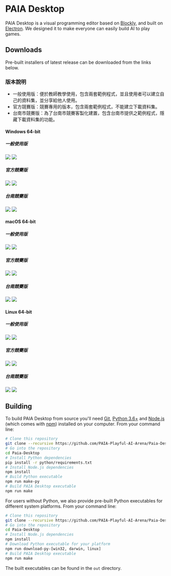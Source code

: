 # PAIA Desktop

PAIA Desktop is a visual programming editor based on [Blockly](https://github.com/google/blockly), and built on [Electron](https://github.com/electron/electron). We designed it to make everyone can easily build AI to play games.

## Downloads

Pre-built installers of latest release can be downloaded from the links below.

### 版本說明
- 一般使用版：便於教師教學使用，包含兩套範例程式，並且使用者可以建立自己的資料集，並分享給他人使用。
- 官方競賽版：競賽專用的版本，包含兩套範例程式，不能建立下載資料集。
- 台南市競賽版：為了台南市競賽客製化建置，包含台南市提供之範例程式，隱藏下載資料集的功能。

#### Windows 64-bit
##### 一般使用版
[![](https://img.shields.io/badge/EXE%20Installer-v2.4.2-red)](https://github.com/PAIA-Playful-AI-Arena/Paia-Desktop/releases/download/v2.4.2/PAIA-Desktop-2.4.2.Setup.exe) [![](https://img.shields.io/badge/ZIP%20Portable-v2.4.2-red)](https://github.com/PAIA-Playful-AI-Arena/Paia-Desktop/releases/download/v2.4.2/PAIA-Desktop-win32-x64-2.4.2.zip)
##### 官方競賽版
[![](https://img.shields.io/badge/EXE%20Installer-v2.4.2--competition-blue)](https://github.com/PAIA-Playful-AI-Arena/Paia-Desktop/releases/download/v2.4.2/PAIA-Desktop-2.4.2-competition.Setup.exe) [![](https://img.shields.io/badge/ZIP%20Portable-v2.4.2--competition-blue)](https://github.com/PAIA-Playful-AI-Arena/Paia-Desktop/releases/download/v2.4.2/PAIA-Desktop-win32-x64-2.4.2-competition.zip)
##### 台南競賽版
[![](https://img.shields.io/badge/EXE%20Installer-v2.4.2--competition--tn-green)](https://github.com/PAIA-Playful-AI-Arena/Paia-Desktop/releases/download/v2.4.2/PAIA-Desktop-2.4.2-competition-tn.Setup.exe) [![](https://img.shields.io/badge/ZIP%20Portable-v2.4.2--competition--tn-green)](https://github.com/PAIA-Playful-AI-Arena/Paia-Desktop/releases/download/v2.4.2/PAIA-Desktop-win32-x64-2.4.2-competition-tn.zip)
#### macOS 64-bit
##### 一般使用版
[![](https://img.shields.io/badge/DMG%20Installer-v2.4.2-red)](https://github.com/PAIA-Playful-AI-Arena/Paia-Desktop/releases/download/v2.4.2/PAIA-Desktop-2.4.2.dmg) [![](https://img.shields.io/badge/ZIP%20Portable-v2.4.2-red)](https://github.com/PAIA-Playful-AI-Arena/Paia-Desktop/releases/download/v2.4.2/PAIA-Desktop-darwin-x64-2.4.2.zip)
##### 官方競賽版
[![](https://img.shields.io/badge/DMG%20Installer-v2.4.2--competition-blue)](https://github.com/PAIA-Playful-AI-Arena/Paia-Desktop/releases/download/v2.4.2/PAIA-Desktop-2.4.2-competition.dmg) [![](https://img.shields.io/badge/ZIP%20Portable-v2.4.2--competition-blue)](https://github.com/PAIA-Playful-AI-Arena/Paia-Desktop/releases/download/v2.4.2/PAIA-Desktop-darwin-x64-2.4.2-competition.zip)
##### 台南競賽版
[![](https://img.shields.io/badge/DMG%20Installer-v2.4.2--competition--tn-green)](https://github.com/PAIA-Playful-AI-Arena/Paia-Desktop/releases/download/v2.4.2/PAIA-Desktop-2.4.2-competition-tn.dmg) [![](https://img.shields.io/badge/ZIP%20Portable-v2.4.2--competition--tn-green)](https://github.com/PAIA-Playful-AI-Arena/Paia-Desktop/releases/download/v2.4.2/PAIA-Desktop-darwin-x64-2.4.2-competition-tn.zip)

#### Linux 64-bit
##### 一般使用版
[![](https://img.shields.io/badge/DEB%20Installer-v2.4.2-red)](https://github.com/PAIA-Playful-AI-Arena/Paia-Desktop/releases/download/v2.4.2/PAIA-Desktop-2.4.2.deb) [![](https://img.shields.io/badge/RPM%20Installer-v2.4.2-red)](https://github.com/PAIA-Playful-AI-Arena/Paia-Desktop/releases/download/v2.4.2/PAIA-Desktop-2.4.2.rpm) 
##### 官方競賽版
[![](https://img.shields.io/badge/DEB%20Installer-v2.4.2--competition-blue)](https://github.com/PAIA-Playful-AI-Arena/Paia-Desktop/releases/download/v2.4.2/PAIA-Desktop-2.4.2-competition.deb) [![](https://img.shields.io/badge/RPM%20Installer-v2.4.2--competition-blue)](https://github.com/PAIA-Playful-AI-Arena/Paia-Desktop/releases/download/v2.4.2/PAIA-Desktop-2.4.2-competition.rpm) 
##### 台南競賽版
[![](https://img.shields.io/badge/DEB%20Installer-v2.4.2--competition--tn-green)](https://github.com/PAIA-Playful-AI-Arena/Paia-Desktop/releases/download/v2.4.2/PAIA-Desktop-2.4.2-competition-tn.deb) [![](https://img.shields.io/badge/RPM%20Installer-v2.4.2--competition--tn-green)](https://github.com/PAIA-Playful-AI-Arena/Paia-Desktop/releases/download/v2.4.2/PAIA-Desktop-2.4.2-competition-tn.rpm) 


## Building

To build PAIA Desktop from source you'll need [Git](https://git-scm.com), [Python 3.6+](https://www.python.org/) and [Node.js](https://nodejs.org/en/download/) (which comes with [npm](http://npmjs.com)) installed on your computer. From your command line:

```bash
# Clone this repository
git clone --recursive https://github.com/PAIA-Playful-AI-Arena/Paia-Desktop.git
# Go into the repository
cd Paia-Desktop
# Install Python dependencies
pip install -r python/requirements.txt
# Install Node.js dependencies
npm install
# Build Python executable
npm run make-py
# Build PAIA Desktop executable
npm run make
```

For users without Python, we also provide pre-built Python executables for different system platforms. From your command line:
```bash
# Clone this repository
git clone --recursive https://github.com/PAIA-Playful-AI-Arena/Paia-Desktop.git
# Go into the repository
cd Paia-Desktop
# Install Node.js dependencies
npm install
# Download Python executable for your platform
npm run download-py-[win32, darwin, linux]
# Build PAIA Desktop executable
npm run make
```


The built executables can be found in the `out` directory.

